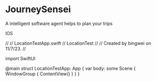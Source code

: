 # JourneySensei
A intelligent software agent helps to plan your trips


IOS 

//
//  LocationTestApp.swift
//  LocationTest
//
//  Created by bingwei on 11/7/23.
//

import SwiftUI

@main
struct LocationTestApp: App {
    var body: some Scene {
        WindowGroup {
            ContentView()
        }
    }
}

